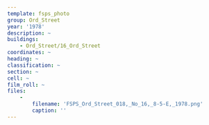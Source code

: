 ```yaml
---
template: fsps_photo
group: Ord_Street
year: '1978'
description: ~
buildings:
    - Ord_Street/16_Ord_Street
coordinates: ~
heading: ~
classification: ~
section: ~
cell: ~
film_roll: ~
files:
    -
        filename: 'FSPS_Ord_Street_018,_No_16,_8-5-E,_1978.png'
        caption: ''
---
```

